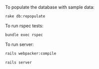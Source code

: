 To populate the database with sample data:

```bash
rake db:repopulate
```

To run rspec tests:

```bash
bundle exec rspec
```

To run server:

```bash
rails webpacker:compile
```

```bash
rails server
```

